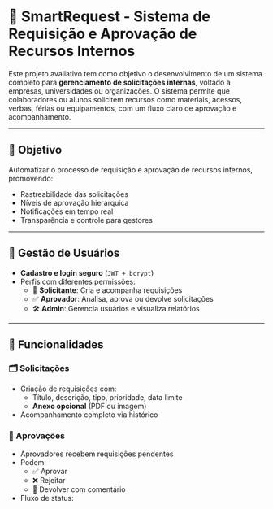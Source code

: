 # 🧠 SmartRequest - Sistema de Requisição e Aprovação de Recursos Internos

Este projeto avaliativo tem como objetivo o desenvolvimento de um sistema completo para **gerenciamento de solicitações internas**, voltado a empresas, universidades ou organizações. O sistema permite que colaboradores ou alunos solicitem recursos como materiais, acessos, verbas, férias ou equipamentos, com um fluxo claro de aprovação e acompanhamento.

---

## 🎯 Objetivo

Automatizar o processo de requisição e aprovação de recursos internos, promovendo:

- Rastreabilidade das solicitações
- Níveis de aprovação hierárquica
- Notificações em tempo real
- Transparência e controle para gestores

---

## 👤 Gestão de Usuários

- **Cadastro e login seguro** (`JWT + bcrypt`)
- Perfis com diferentes permissões:
  - 📝 **Solicitante**: Cria e acompanha requisições
  - ✅ **Aprovador**: Analisa, aprova ou devolve solicitações
  - 🛠 **Admin**: Gerencia usuários e visualiza relatórios

---

## 📄 Funcionalidades

### 🗂 Solicitações
- Criação de requisições com:
  - Título, descrição, tipo, prioridade, data limite
  - **Anexo opcional** (PDF ou imagem)
- Acompanhamento completo via histórico

### 🔄 Aprovações
- Aprovadores recebem requisições pendentes
- Podem:
  - ✅ Aprovar
  - ❌ Rejeitar
  - 🔁 Devolver com comentário
- Fluxo de status:
